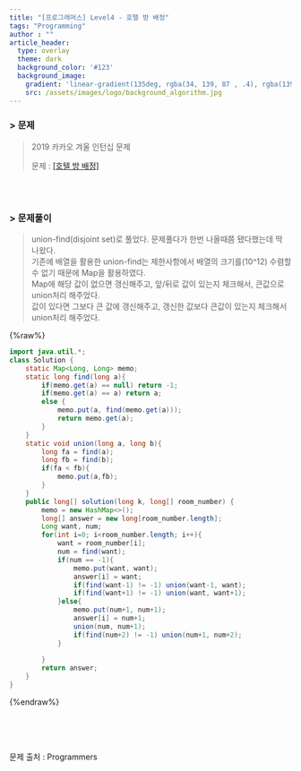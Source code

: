 ```yaml
---
title: "[프로그래머스] Level4 - 호텔 방 배정"
tags: "Programming"
author : ""
article_header:
  type: overlay
  theme: dark
  background_color: '#123'
  background_image:
    gradient: 'linear-gradient(135deg, rgba(34, 139, 87 , .4), rgba(139, 34, 139, .4))'
    src: /assets/images/logo/background_algorithm.jpg
---
```






### > 문제

> 2019 카카오 겨울 인턴십 문제
>
> 문제 : [[호텔 방 배정]](https://programmers.co.kr/learn/courses/30/lessons/64063)

<br>

<br>



### > 문제풀이

> union-find(disjoint set)로 풀었다. 문제풀다가 한번 나올때쯤 됐다했는데 딱 나왔다. <br>
> 기존에 배열을 활용한 union-find는 제한사항에서 배열의 크기를(10^12) 수렴할 수 없기 때문에 Map을 활용하였다. <br>
> Map에 해당 값이 없으면 갱신해주고, 앞/뒤로 값이 있는지 체크해서, 큰값으로 union처리 해주었다. <br>
> 값이 있다면 그보다 큰 값에 갱신해주고, 갱신한 값보다 큰값이 있는지 체크해서 union처리 해주었다.

{%raw%}

```java
import java.util.*;
class Solution {
    static Map<Long, Long> memo;
    static long find(long a){
        if(memo.get(a) == null) return -1;
        if(memo.get(a) == a) return a;
        else {
        	memo.put(a, find(memo.get(a)));
        	return memo.get(a);
        }
    }
    static void union(long a, long b){
        long fa = find(a);
        long fb = find(b);
        if(fa < fb){
            memo.put(a,fb);
        }
    }
    public long[] solution(long k, long[] room_number) {
        memo = new HashMap<>();
        long[] answer = new long[room_number.length];
        Long want, num;
        for(int i=0; i<room_number.length; i++){
            want = room_number[i];
            num = find(want);
            if(num == -1){
                memo.put(want, want);
                answer[i] = want;
                if(find(want-1) != -1) union(want-1, want);
                if(find(want+1) != -1) union(want, want+1);
            }else{
                memo.put(num+1, num+1);
                answer[i] = num+1;
                union(num, num+1);
                if(find(num+2) != -1) union(num+1, num+2);
            }
            
        }
        return answer;
    }
}
```

{%endraw%}

<br/>

<br/>

<br/>

문제 출처 : Programmers

<br/>

<br/>

<br/>